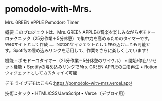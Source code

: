 # pomodolo-with-Mrs.
Mrs. GREEN APPLE Pomodoro Timer

概要
このプロジェクトは、Mrs. GREEN APPLEの音楽を楽しみながらポモドーロテクニック（25分作業＋5分休憩）で集中力を高めるためのタイマーです。Webサイトとして作成し、Notionウィジェットとして埋め込むことも可能です。Spotifyの埋め込みリンクを活用して、作業をさらに楽しくしています！

機能
•  ポモドーロタイマー（25分作業＋5分休憩のサイクル）
•  開始/停止/リセット機能
•  Spotifyの埋め込みリンクでMrs. GREEN APPLEの曲を再生
•  Notionウィジェットとしてカスタマイズ可能

デモ
ライブデモはこちら:https://pomodolo-with-mrs.vercel.app/

技術スタック
•  HTML/CSS/JavaScript
•  Vercel（デプロイ用）